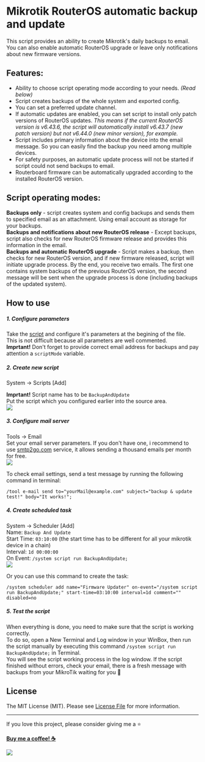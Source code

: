 # Mikrotik RouterOS automatic backup and update

This script provides an ability to create Mikrotik's daily backups to email. You can also enable automatic RouterOS upgrade or leave only notifications about new firmware versions.

## Features:
- Ability to choose script operating mode according to your needs. *(Read below)*
- Script creates backups of the whole system and exported config.
- You can set a preferred update channel.
- If automatic updates are enabled, you can set script to install only patch versions of RouterOS updates. *This means if the current RouterOS version is v6.43.6, the script will automatically install v6.43.7 (new patch version) but not v6.44.0 (new minor version), for example.*
- Script includes primary information about the device into the email message. So you can easily find the backup you need among multiple devices.
- For safety purposes, an automatic update process will not be started if script could not send backups to email.
- Routerboard firmware can be automatically upgraded according to the installed RouterOS version.


## Script operating modes:
**Backups only** - script creates system and config backups and sends them to specified email as an attachment. Using email account as storage for your backups.  
**Backups and notifications about new RouterOS release** - Except backups, script also checks for new RouterOS firmware release and provides this information in the email.  
**Backups and automatic RouterOS upgrade** - Script makes a backup, then checks for new RouterOS version, and if new firmware released, script will initiate upgrade process. By the end, you receive two emails. The first one contains system backups of the previous RouterOS version, the second message will be sent when the upgrade process is done (including backups of the updated system).

## How to use
##### 1. Configure parameters
Take the  [script](https://github.com/beeyev/Mikrotik-RouterOS-automatic-backup-and-update/raw/master/BackupAndUpdate.rsc) and configure it's parameters at the begining of the file.  
This is not difficult because all parameters are well commented.  
**Imprtant!** Don't forget to provide correct email address for backups and pay attention a `scriptMode` variable.

##### 2. Create new script
System -> Scripts [Add]  

**Imprtant!** Script name has to be `BackupAndUpdate`   
Put the script which you configured earlier into the source area.  
![](https://github.com/beeyev/Mikrotik-RouterOS-automatic-backup-and-update/raw/master/howto/script-name.png)  

##### 3. Configure mail server
Tools -> Email  
Set your email server parameters. If you don't have one, i recommend to use [smtp2go.com](https://smtp2go.com "smtp2go.com") service, it allows sending a thousand emails per month for free.  
![](https://github.com/beeyev/Mikrotik-RouterOS-automatic-backup-and-update/raw/master/howto/email-config.png)  

To check email settings, send a test message by running the following command in terminal:
```
/tool e-mail send to="yourMail@example.com" subject="backup & update test!" body="It works!";
```

##### 4. Create scheduled task
System -> Scheduler [Add]  
Name: `Backup And Update`  
Start Time: `03:10:00` (the start time has to be different for all your mikrotik device in a chain)  
Interval: `1d 00:00:00`  
On Event: `/system script run BackupAndUpdate;`  
![](https://github.com/beeyev/Mikrotik-RouterOS-automatic-backup-and-update/raw/master/howto/scheduler-task.png)  
  
Or you can use this command to create the task:
```
/system scheduler add name="Firmware Updater" on-event="/system script run BackupAndUpdate;" start-time=03:10:00 interval=1d comment="" disabled=no
```
##### 5. Test the script
When everything is done, you need to make sure that the script is working correctly.  
To do so, open a New Terminal and Log window in your WinBox, then run the script manually by executing this command `/system script run BackupAndUpdate;` in Terminal.  
You will see the script working process in the log window. If the script finished without errors, check your email, there is a fresh message with backups from your MikroTik waiting for you 🎉

## License

The MIT License (MIT). Please see [License File](LICENSE.md) for more information.

---
If you love this project, please consider giving me a ⭐

[__Buy me a coffee! :coffee:__](https://www.buymeacoffee.com/beeyev)

![](https://visitor-badge.laobi.icu/badge?page_id=beeyev.Mikrotik-RouterOS-automatic-backup-and-update)
